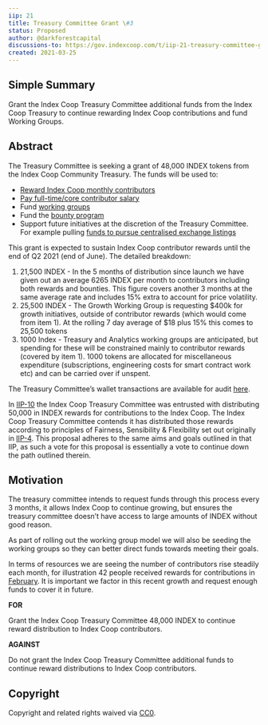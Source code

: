 ```yaml
---
iip: 21
title: Treasury Committee Grant \#3
status: Proposed
author: @darkforestcapital
discussions-to: https://gov.indexcoop.com/t/iip-21-treasury-committee-grant-3/1067
created: 2021-03-25
---
```


## Simple Summary

Grant the Index Coop Treasury Committee additional funds from the Index Coop Treasury to continue rewarding Index Coop contributions and fund Working Groups.

## Abstract

The Treasury Committee is seeking a grant of 48,000 INDEX tokens from the Index Coop Community Treasury. The funds will be used to:

- [Reward Index Coop monthly contributors](https://gov.indexcoop.com/t/february-rewards-distribution/943)
- [Pay full-time/core contributor salary](https://gov.indexcoop.com/t/full-time-contributor-retention/1021)
- Fund [working groups](https://gov.indexcoop.com/t/laying-the-rails-for-working-groups-wg-v1/975)
- Fund the [bounty program](https://docs.google.com/spreadsheets/d/1gbzCphSD1SGuI6Bghsz492rLXNH0xR5jI4cGSP0-ok4/edit#gid=1998904773)
- Support future initiatives at the discretion of the Treasury Committee. For example pulling [funds to pursue centralised exchange listings](https://gov.indexcoop.com/t/pulling-funds-for-initial-exchange-budget/772)

This grant is expected to sustain Index Coop contributor rewards until the end of Q2 2021 (end of June). The detailed breakdown:

1. 21,500 INDEX - In the 5 months of distribution since launch we have given out an average 6265 INDEX per month to contributors including both rewards and bounties. This figure covers another 3 months at the same average rate and includes 15% extra to account for price volatility.
2. 25,500 INDEX - The Growth Working Group is requesting $400k for growth initiatives, outside of contributor rewards (which would come from item 1). At the rolling 7 day average of $18 plus 15% this comes to 25,500 tokens
3. 1000 Index - Treasury and Analytics working groups are anticipated, but spending for these will be constrained mainly to contributor rewards (covered by item 1). 1000 tokens are allocated for miscellaneous expenditure (subscriptions, engineering costs for smart contract work etc) and can be carried over if unspent.

The Treasury Committee’s wallet transactions are available for audit [here](https://etherscan.io/address/0xe2250424378b6a6dC912f5714cfd308a8D593986).

In [IIP-10](https://gov.indexcoop.com/t/iip-10-treasury-committee-grant-2/373) the Index Coop Treasury Committee was entrusted with distributing 50,000 in INDEX rewards for contributions to the Index Coop. The Index Coop Treasury Committee contends it has distributed those rewards according to principles of Fairness, Sensibility & Flexibility set out originally in [IIP-4](https://gov.indexcoop.com/t/iip-4-create-a-treasury-committee/190).
This proposal adheres to the same aims and goals outlined in that IIP, as such a vote for this proposal is essentially a vote to continue down the path outlined therein.

## Motivation

The treasury committee intends to request funds through this process every 3 months, it allows Index Coop to continue growing, but ensures the treasury committee doesn’t have access to large amounts of INDEX without good reason.

As part of rolling out the working group model we will also be seeding the working groups so they can better direct funds towards meeting their goals.

In terms of resources we are seeing the number of contributors rise steadily each month, for illustration 42 people received rewards for contributions in [February](https://gov.indexcoop.com/t/february-rewards-distribution/943). It is important we factor in this recent growth and request enough funds to cover it in future.

**FOR**

Grant the Index Coop Treasury Committee 48,000 INDEX to continue reward distribution to Index Coop contributors.

**AGAINST**

Do not grant the Index Coop Treasury Committee additional funds to continue reward distributions to Index Coop contributors.

## Copyright

Copyright and related rights waived via [CC0](https://creativecommons.org/publicdomain/zero/1.0/).
